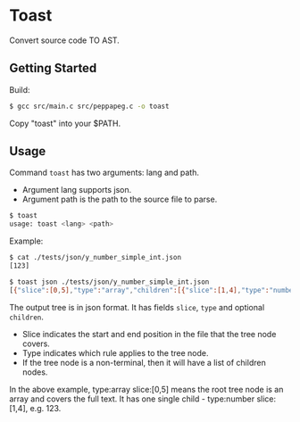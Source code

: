 # Toast

Convert source code TO AST.

## Getting Started

Build:

```bash
$ gcc src/main.c src/peppapeg.c -o toast
```

Copy "toast" into your $PATH.

## Usage

Command `toast` has two arguments: lang and path. 

* Argument lang supports json. 
* Argument path is the path to the source file to parse.

```bash
$ toast
usage: toast <lang> <path>
```

Example:

```bash
$ cat ./tests/json/y_number_simple_int.json
[123]

$ toast json ./tests/json/y_number_simple_int.json
[{"slice":[0,5],"type":"array","children":[{"slice":[1,4],"type":"number"}]}]
```

The output tree is in json format. It has fields `slice`, `type` and optional
`children`.

* Slice indicates the start and end position in the file that the
tree node covers.
* Type indicates which rule applies to the tree node.
* If the tree node is a non-terminal, then it will have a list of children nodes.

In the above example, type:array slice:[0,5] means the root tree node is an array
and covers the full text. It has one single child - type:number slice:[1,4], e.g. 123.
